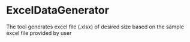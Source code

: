 # ExcelDataGenerator
The tool generates excel file (.xlsx) of desired size based on the sample excel file provided by user

